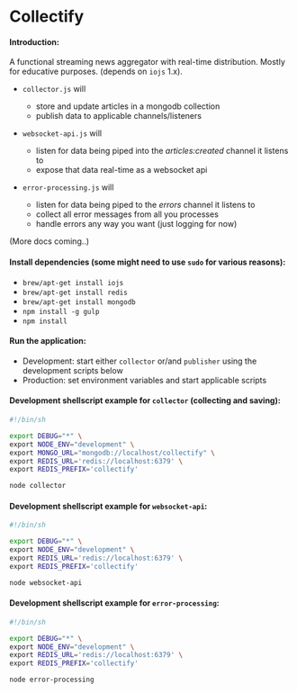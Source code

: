 Collectify
==========

#### Introduction:
A functional streaming news aggregator with real-time distribution. Mostly for educative purposes.
(depends on `iojs` 1.x).

* `collector.js` will
  * store and update articles in a mongodb collection
  * publish data to applicable channels/listeners

* `websocket-api.js` will
  * listen for data being piped into the _articles:created_ channel it listens to
  * expose that data real-time as a websocket api

* `error-processing.js` will
  * listen for data being piped to the _errors_ channel it listens to
  * collect all error messages from all you processes
  * handle errors any way you want (just logging for now)

(More docs coming..)

#### Install dependencies (some might need to use `sudo` for various reasons):
* `brew/apt-get install iojs`
* `brew/apt-get install redis`
* `brew/apt-get install mongodb`
* `npm install -g gulp`
* `npm install`

#### Run the application:
* Development: start either `collector` or/and `publisher` using the development scripts below
* Production: set environment variables and start applicable scripts

#### Development shellscript example for `collector` (collecting and saving):
```sh
#!/bin/sh

export DEBUG="*" \
export NODE_ENV="development" \
export MONGO_URL="mongodb://localhost/collectify" \
export REDIS_URL='redis://localhost:6379' \
export REDIS_PREFIX='collectify'

node collector
```

#### Development shellscript example for `websocket-api`:
```sh
#!/bin/sh

export DEBUG="*" \
export NODE_ENV="development" \
export REDIS_URL='redis://localhost:6379' \
export REDIS_PREFIX='collectify'

node websocket-api
```

#### Development shellscript example for `error-processing`:
```sh
#!/bin/sh

export DEBUG="*" \
export NODE_ENV="development" \
export REDIS_URL='redis://localhost:6379' \
export REDIS_PREFIX='collectify'

node error-processing
```
